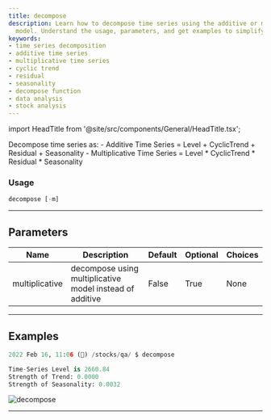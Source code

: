 ```yaml
---
title: decompose
description: Learn how to decompose time series using the additive or multiplicative
  model. Understand the usage, parameters, and get examples to simplify your analysis.
keywords:
- time series decomposition
- additive time series
- multiplicative time series
- cyclic trend
- residual
- seasonality
- decompose function
- data analysis
- stock analysis
---
```


import HeadTitle from '@site/src/components/General/HeadTitle.tsx';

<HeadTitle title="forex/qa/decompose - Reference | OpenBB Terminal Docs" />

Decompose time series as: - Additive Time Series = Level + CyclicTrend + Residual + Seasonality - Multiplicative Time Series = Level * CyclicTrend * Residual * Seasonality

### Usage

```python
decompose [-m]
```

---

## Parameters

| Name | Description | Default | Optional | Choices |
| ---- | ----------- | ------- | -------- | ------- |
| multiplicative | decompose using multiplicative model instead of additive | False | True | None |


---

## Examples

```python
2022 Feb 16, 11:06 (🦋) /stocks/qa/ $ decompose

Time-Series Level is 2660.84
Strength of Trend: 0.0000
Strength of Seasonality: 0.0032
```
![decompose](https://user-images.githubusercontent.com/46355364/154306626-1c5ad11e-a2e9-4107-9aec-5cf18da5358e.png)

---
